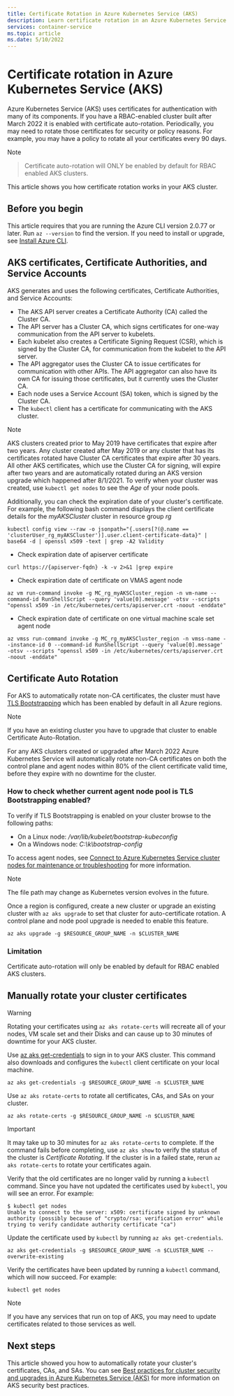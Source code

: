 ```yaml
---
title: Certificate Rotation in Azure Kubernetes Service (AKS)
description: Learn certificate rotation in an Azure Kubernetes Service (AKS) cluster.
services: container-service
ms.topic: article
ms.date: 5/10/2022
---
```


# Certificate rotation in Azure Kubernetes Service (AKS)

Azure Kubernetes Service (AKS) uses certificates for authentication with many of its components. If you have a RBAC-enabled cluster built after March 2022 it is enabled with certificate auto-rotation. Periodically, you may need to rotate those certificates for security or policy reasons. For example, you may have a policy to rotate all your certificates every 90 days.

> [!NOTE]

> Certificate auto-rotation will ONLY be enabled by default for RBAC enabled AKS clusters.

This article shows you how certificate rotation works in your AKS cluster.

## Before you begin

This article requires that you are running the Azure CLI version 2.0.77 or later. Run `az --version` to find the version. If you need to install or upgrade, see [Install Azure CLI][azure-cli-install].

## AKS certificates, Certificate Authorities, and Service Accounts

AKS generates and uses the following certificates, Certificate Authorities, and Service Accounts:

* The AKS API server creates a Certificate Authority (CA) called the Cluster CA.
* The API server has a Cluster CA, which signs certificates for one-way communication from the API server to kubelets.
* Each kubelet also creates a Certificate Signing Request (CSR), which is signed by the Cluster CA, for communication from the kubelet to the API server.
* The API aggregator uses the Cluster CA to issue certificates for communication with other APIs. The API aggregator can also have its own CA for issuing those certificates, but it currently uses the Cluster CA.
* Each node uses a Service Account (SA) token, which is signed by the Cluster CA.
* The `kubectl` client has a certificate for communicating with the AKS cluster.

> [!NOTE]
> AKS clusters created prior to May 2019 have certificates that expire after two years. Any cluster created after May 2019 or any cluster that has its certificates rotated have Cluster CA certificates that expire after 30 years. All other AKS certificates, which use the Cluster CA for signing, will expire after two years and are automatically rotated during an AKS version upgrade which happened after 8/1/2021. To verify when your cluster was created, use `kubectl get nodes` to see the *Age* of your node pools.
> 
> Additionally, you can check the expiration date of your cluster's certificate. For example, the following bash command displays the client certificate details for the *myAKSCluster* cluster in resource group *rg*
> ```console
> kubectl config view --raw -o jsonpath="{.users[?(@.name == 'clusterUser_rg_myAKSCluster')].user.client-certificate-data}" | base64 -d | openssl x509 -text | grep -A2 Validity
> ```

* Check expiration date of apiserver certificate
```console
curl https://{apiserver-fqdn} -k -v 2>&1 |grep expire
```

* Check expiration date of certificate on VMAS agent node
```azurecli
az vm run-command invoke -g MC_rg_myAKSCluster_region -n vm-name --command-id RunShellScript --query 'value[0].message' -otsv --scripts "openssl x509 -in /etc/kubernetes/certs/apiserver.crt -noout -enddate"
```

* Check expiration date of certificate on one virtual machine scale set agent node
```azurecli
az vmss run-command invoke -g MC_rg_myAKSCluster_region -n vmss-name --instance-id 0 --command-id RunShellScript --query 'value[0].message' -otsv --scripts "openssl x509 -in /etc/kubernetes/certs/apiserver.crt -noout -enddate"
```

## Certificate Auto Rotation

For AKS to automatically rotate non-CA certificates, the cluster must have [TLS Bootstrapping](https://kubernetes.io/docs/reference/access-authn-authz/kubelet-tls-bootstrapping/) which has been enabled by default in all Azure regions.

> [!Note]
> If you have an existing cluster you have to upgrade that cluster to enable Certificate Auto-Rotation.

For any AKS clusters created or upgraded after March 2022 Azure Kubernetes Service will automatically rotate non-CA certificates on both the control plane and agent nodes within 80% of the client certificate valid time, before they expire with no downtime for the cluster.

### How to check whether current agent node pool is TLS Bootstrapping enabled?

To verify if TLS Bootstrapping is enabled on your cluster browse to the following paths:

* On a Linux node: */var/lib/kubelet/bootstrap-kubeconfig*
* On a Windows node: *C:\k\bootstrap-config*

To access agent nodes, see [Connect to Azure Kubernetes Service cluster nodes for maintenance or troubleshooting][aks-node-access] for more information.

> [!Note]
> The file path may change as Kubernetes version evolves in the future.

Once a region is configured, create a new cluster or upgrade an existing cluster with `az aks upgrade` to set that cluster for auto-certificate rotation. A control plane and node pool upgrade is needed to enable this feature. 

```azurecli
az aks upgrade -g $RESOURCE_GROUP_NAME -n $CLUSTER_NAME
``` 

### Limitation

Certificate auto-rotation will only be enabled by default for RBAC enabled AKS clusters.

## Manually rotate your cluster certificates

> [!WARNING]
> Rotating your certificates using `az aks rotate-certs` will recreate all of your nodes, VM scale set and their Disks and can cause up to 30 minutes of downtime for your AKS cluster.

Use [az aks get-credentials][az-aks-get-credentials] to sign in to your AKS cluster. This command also downloads and configures the `kubectl` client certificate on your local machine.

```azurecli
az aks get-credentials -g $RESOURCE_GROUP_NAME -n $CLUSTER_NAME
```

Use `az aks rotate-certs` to rotate all certificates, CAs, and SAs on your cluster.

```azurecli
az aks rotate-certs -g $RESOURCE_GROUP_NAME -n $CLUSTER_NAME
```

> [!IMPORTANT]
> It may take up to 30 minutes for `az aks rotate-certs` to complete. If the command fails before completing, use `az aks show` to verify the status of the cluster is *Certificate Rotating*. If the cluster is in a failed state, rerun `az aks rotate-certs` to rotate your certificates again.

Verify that the old certificates are no longer valid by running a `kubectl` command. Since you have not updated the certificates used by `kubectl`, you will see an error.  For example:

```console
$ kubectl get nodes
Unable to connect to the server: x509: certificate signed by unknown authority (possibly because of "crypto/rsa: verification error" while trying to verify candidate authority certificate "ca")
```

Update the certificate used by `kubectl` by running `az aks get-credentials`.

```azurecli
az aks get-credentials -g $RESOURCE_GROUP_NAME -n $CLUSTER_NAME --overwrite-existing
```

Verify the certificates have been updated by running a `kubectl` command, which will now succeed. For example:

```console
kubectl get nodes
```

> [!NOTE]
> If you have any services that run on top of AKS, you may need to update certificates related to those services as well.

## Next steps

This article showed you how to automatically rotate your cluster's certificates, CAs, and SAs. You can see [Best practices for cluster security and upgrades in Azure Kubernetes Service (AKS)][aks-best-practices-security-upgrades] for more information on AKS security best practices.


[azure-cli-install]: /cli/azure/install-azure-cli
[az-aks-get-credentials]: /cli/azure/aks#az_aks_get_credentials
[az-extension-add]: /cli/azure/extension#az_extension_add
[az-extension-update]: /cli/azure/extension#az_extension_update
[aks-best-practices-security-upgrades]: operator-best-practices-cluster-security.md
[aks-node-access]: ./node-access.md
